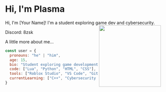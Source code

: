 # Hi, I'm Plasma

<p align="left">
  Hi, I'm [Your Name]! I'm a student exploring game dev and cybersecurity.
  <img src="https://media.giphy.com/media/3o6Zt481isNVuQI1l6/giphy.gif" align="right" width="200"/>
</p>

Discord: 8zsk 

A little more about me...

```javascript
const user = {
  pronouns: "he" | "him",
  age: 15,
  bio: "Student exploring game development and cybersecurity, minimalist",
  code: ["Lua", "Python", "HTML", "CSS"],
  tools: ["Roblox Studio", "VS Code", "Git"],
  currentLearning: ["C++", "Cybersecurity fundamentals"],
}
